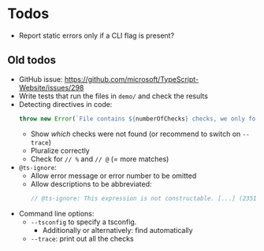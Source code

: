 # Todos

* Report static errors only if a CLI flag is present?




## Old todos

* GitHub issue: https://github.com/microsoft/TypeScript-Website/issues/298
* Write tests that run the files in `demo/` and check the results
* Detecting directives in code:
  ```ts
  throw new Error(`File contains ${numberOfChecks} checks, we only found ${fileSuccessCount+fileFailureCount} check(s)`);
  ```
  * Show *which* checks were not found (or recommend to switch on `--trace`)
  * Pluralize correctly
  * Check for `// %` and `// @` (= more matches)
* `@ts-ignore`:
  * Allow error message or error number to be omitted
  * Allow descriptions to be abbreviated:
    ```ts
    // @ts-ignore: This expression is not constructable. [...] (2351)
    ```
* Command line options:
  * `--tsconfig` to specify a tsconfig.
    * Additionally or alternatively: find automatically
  * `--trace`: print out all the checks
